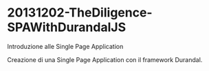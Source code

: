 20131202-TheDiligence-SPAWithDurandalJS
=======================================

Introduzione alle Single Page Application

Creazione di una Single Page Application con il framework Durandal.

